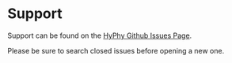 Support
=======

Support can be found on the [HyPhy Github Issues Page](https://github.com/veg/hyphy/issues).

Please be sure to search closed issues before opening a new one.
